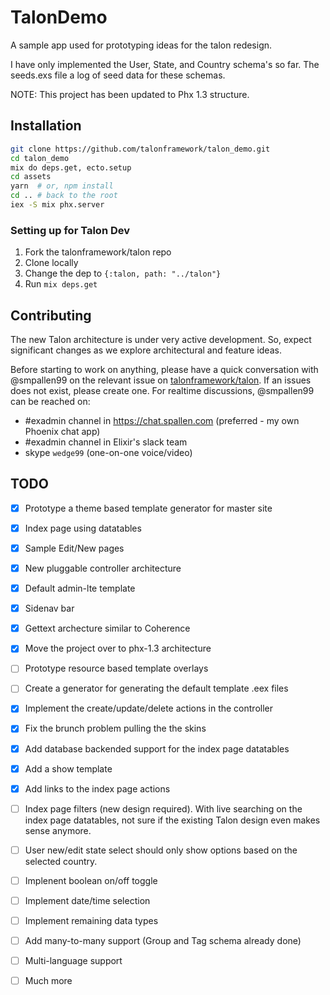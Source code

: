 # TalonDemo

A sample app used for prototyping ideas for the talon redesign.

I have only implemented the User, State, and Country schema's so far. The seeds.exs file a log of seed data for these schemas.

NOTE: This project has been updated to Phx 1.3 structure.

## Installation

```bash
git clone https://github.com/talonframework/talon_demo.git
cd talon_demo
mix do deps.get, ecto.setup
cd assets
yarn  # or, npm install
cd .. # back to the root
iex -S mix phx.server
```

### Setting up for Talon Dev

1. Fork the talonframework/talon repo
2. Clone locally
3. Change the dep to `{:talon, path: "../talon"}`
4. Run `mix deps.get`

## Contributing

The new Talon architecture is under very active development. So, expect significant changes as we explore architectural and feature ideas.

Before starting to work on anything, please have a quick conversation with @smpallen99 on the relevant issue on [talonframework/talon](https://github.com/talonframework/talon/issues). If an issues does not exist, please create one. For realtime discussions, @smpallen99 can be reached on:

* #exadmin channel in https://chat.spallen.com (preferred - my own Phoenix chat app)
* #exadmin channel in Elixir's slack team
* skype `wedge99` (one-on-one voice/video)

## TODO
- [X] Prototype a theme based template generator for master site
- [X] Index page using datatables
- [X] Sample Edit/New pages
- [X] New pluggable controller architecture
- [X] Default admin-lte template
- [X] Sidenav bar
- [X] Gettext archecture similar to Coherence
- [X] Move the project over to phx-1.3 architecture
- [ ] Prototype resource based template overlays
- [ ] Create a generator for generating the default template .eex files
- [X] Implement the create/update/delete actions in the controller
- [X] Fix the brunch problem pulling the the skins
- [X] Add database backended support for the index page datatables
- [X] Add a show template
- [X] Add links to the index page actions
- [ ] Index page filters (new design required). With live searching on the index page datatables, not sure if the existing Talon design even makes sense anymore.
- [ ] User new/edit state select should only show options based on the selected country.
- [ ] Implenent boolean on/off toggle
- [ ] Implement date/time selection
- [ ] Implement remaining data types
- [ ] Add many-to-many support (Group and Tag schema already done)
- [ ] Multi-language support
- [ ] Much more

